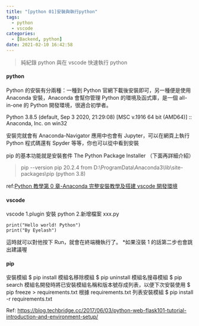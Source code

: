 ```yaml
---
title: "[python 01]安裝與執行python"
tags:
  - python
  - vscode
categories:
  - [Backend, python]
date: 2021-02-10 16:42:58
---
```


> 純紀錄 python 與在 vscode 快速執行 python

<!--more-->

#### python

Python 的安裝有分兩種：一種到 Python 官網下載後安裝即可，另一種便是使用 Anaconda 安裝，Anaconda 會幫你管理 Python 的環境及函式庫，是一個 all-in-one 的 Python 開發環境，很適合初學者。

Python 3.8.5 (default, Sep 3 2020, 21:29:08) [MSC v.1916 64 bit (AMD64)] :: Anaconda, Inc. on win32

安裝完就會有 Anaconda-Navigator 應用中也會有 Jupyter，可以在網頁上執行 Python 程式碼還有 Spyder 等等，你也可以從中看到安裝

pip 的基本功能就是安裝套件 The Python Package Installer （下面再詳細介紹）

> pip --version pip 20.2.4 from D:\ProgramData\Anaconda3\lib\site-packages\pip (python 3.8)

ref:[Python 教學第 0 章-Anaconda 完整安裝教學及搭建 vscode 開發環境](https://www.woodowlab.com/python-tutorial-0-anaconda/)

#### vscode

vscode 1.plugin 安裝 python 2.新增檔案 xxx.py

```
print("Hello world! Python")
print("By Eyelash")
```

這時就可以對他按下 Run，就會在終端機執行了。 \*如果沒裝 1 的話第二步也會跳出建議喔

#### pip

安裝模組 $ pip install 模組名移除模組 $ pip uninstall 模組名搜尋模組 $ pip search 模組名開發時將已安裝模組名稱和版本號存成列表，以便下次安裝使用 $ pip freeze > requirements.txt 根據 requirements.txt
列表安裝模組 $ pip install -r requirements.txt

Ref: https://blog.techbridge.cc/2017/06/03/python-web-flask101-tutorial-introduction-and-environment-setup/
